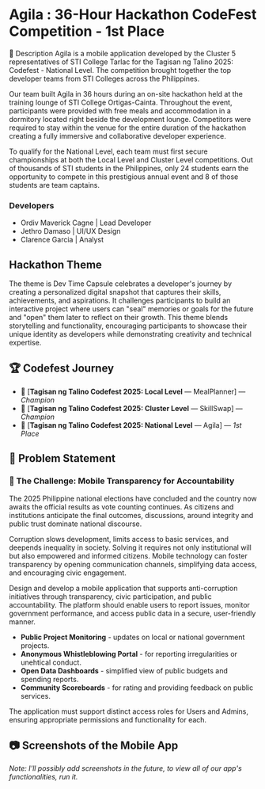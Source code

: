 # Agila : 36-Hour Hackathon CodeFest Competition - 1st Place

📱 Description
Agila is a mobile application developed by the Cluster 5 representatives of STI College Tarlac for the Tagisan ng Talino 2025: Codefest - National Level. The competition brought together the top developer teams from STI Colleges across the Philippines.

Our team built Agila in 36 hours during an on-site hackathon held at the training lounge of STI College Ortigas-Cainta. Throughout the event, participants were provided with free meals and accommodation in a dormitory located right beside the development lounge. Competitors were required to stay within the venue for the entire duration of the hackathon creating a fully immersive and collaborative developer experience.

To qualify for the National Level, each team must first secure championships at both the Local Level and Cluster Level competitions. Out of thousands of STI students in the Philippines, only 24 students earn the opportunity to compete in this prestigious annual event and 8 of those students are team captains.

### Developers

- Ordiv Maverick Cagne  | Lead Developer
- Jethro Damaso |  UI/UX Design
- Clarence Garcia | Analyst 

## Hackathon Theme

The theme is Dev Time Capsule celebrates a developer's journey by creating a personalized digital snapshot that captures their skills, achievements, and aspirations. It challenges participants to build an interactive project where users can "seal" memories or goals for the future and "open" them later to reflect on their growth. This theme blends storytelling and functionality, encouraging participants to showcase their unique identity as developers while demonstrating creativity and technical expertise.


## 🏆 Codefest Journey

- 🥇 [**Tagisan ng Talino Codefest 2025: Local Level** — MealPlanner] — _Champion_
- 🥇 [**Tagisan ng Talino Codefest 2025: Cluster Level** — SkillSwap] — _Champion_
- 🥇 [**Tagisan ng Talino Codefest 2025: National Level** — Agila] — _1st Place_

## 📌 Problem Statement

### 📱 The Challenge: Mobile Transparency for Accountability

The 2025 Philippine national elections have concluded and the country now awaits the official results as vote counting continues. As citizens and institutions anticipate the final outcomes, discussions, around integrity and public trust dominate national discourse.

Corruption slows development, limits access to basic services, and deepends inequality in society. Solving it requires not only institutional will but also empowered and informed citizens. Mobile technology can foster transparency by opening communication channels, simplifying data access, and encouraging civic engagement.

Design and develop a mobile application that supports anti-corruption initiatives through transparency, civic participation, and public accountability. The platform should enable users to report issues, monitor government performance, and access public data in a secure, user-friendly manner.

- **Public Project Monitoring** - updates on local or national government projects.
- **Anonymous Whistleblowing Portal** - for reporting irregularities or unehtical conduct.
- **Open Data Dashboards** - simplified view of public budgets and spending reports.
- **Community Scoreboards** - for rating and providing feedback on public services.

The application must support distinct access roles for Users and Admins, ensuring appropriate permissions and functionality for each.


## 📷 Screenshots of the Mobile App

_Note: I'll possibly add screenshots in the future, to view all of our app's functionalities, run it._

